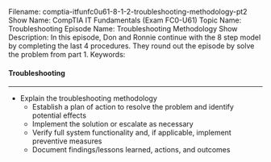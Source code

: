 Filename: comptia-itfunfc0u61-8-1-2-troubleshooting-methodology-pt2
Show Name: CompTIA IT Fundamentals (Exam FC0-U61)
Topic Name: Troubleshooting
Episode Name: Troubleshooting Methodology
Show Description: In this episode, Don and Ronnie continue with the 8 step model by completing the last 4 procedures.  They round out the episode by solve the problem from part 1.
Keywords: 

#### Troubleshooting
---

* Explain the troubleshooting methodology 
	+ Establish a plan of action to resolve the problem and identify potential effects
	+ Implement the solution or escalate as necessary
	+ Verify full system functionality and, if applicable, implement preventive measures
	+ Document findings/lessons learned, actions, and outcomes